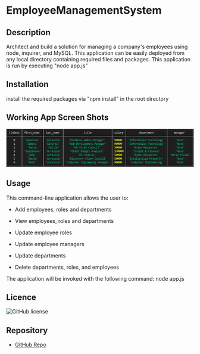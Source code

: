 # EmployeeManagementSystem

## Description

Architect and build a solution for managing a company's employees using node, inquirer, and MySQL. This application can be easily deployed from any local directory containing required files and packages. This application is run by executing "node app.js"

## Installation

install the required packages via "npm install" in the root directory

## Working App Screen Shots

![Picture1](assets/scts.png)

## Usage

This command-line application allows the user to:

- Add employees, roles and departments

- View employees, roles and departments

- Update employee roles

- Update employee managers

- Update departments

- Delete departments, roles, and employees

The application will be invoked with the following command: node app.js

## Licence

![GitHub license](https://img.shields.io/badge/license-MIT-blue.svg)

## Repository

- [GitHub Repo](https://github.com/polodre/EmployeeManagementSystem)
